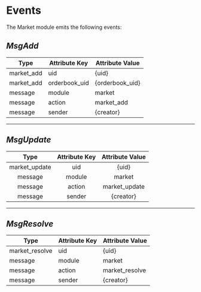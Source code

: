 # **Events**

The Market module emits the following events:

## *MsgAdd*

| **Type**                   | **Attribute Key**         | **Attribute Value**   |
|----------------------------|---------------------------|-----------------------|
| market_add                 | uid                       | {uid}                 |
| market_add                 | orderbook_uid             | {orderbook_uid}       |
| message                    | module                    | market                |
| message                    | action                    | market_add            |
| message                    | sender                    | {creator}             |

---

## *MsgUpdate*

|   **Type**               |     **Attribute Key**       | **Attribute Value**   |
|:------------------------:|:---------------------------:|:---------------------:|
| market_update            | uid                         | {uid}                 |
| message                  | module                      | market                |
| message                  | action                      | market_update         |
| message                  | sender                      | {creator}             |

---

## *MsgResolve*

| **Type**                  | **Attribute Key**        | **Attribute Value**   |
|---------------------------|--------------------------|-----------------------|
| market_resolve            | uid                      | {uid}                 |
| message                   | module                   | market                |
| message                   | action                   | market_resolve        |
| message                   | sender                   | {creator}             |
